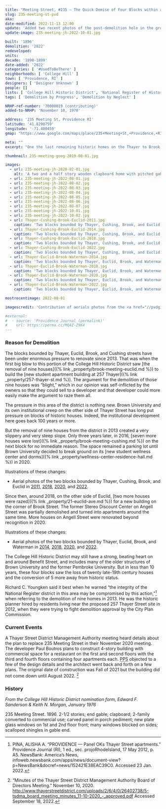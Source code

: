 ```yaml
---
title: "Meeting Street, #235 — The Quick Demise of Four Blocks within a Historic District"
slug: 235-meeting-st-pvd
aka:
date-modified: 2022-11-13 12:00
update: 'Added two recent photos of the post-demolition hole in the ground.'
update-image: 235-meeting-jh-2022-10-01.jpg

built: '1896'
demolition: '2022'
redeveloped:
units:
decade: '1890-1899'
date-added: '2022'
categories: [ '#UsedToBeThere' ]
neighborhoods: [ 'College Hill' ]
town: [ 'Providence, RI' ]
designers: [ 'Designer Unknown' ]
people: []
lists: [ 'College Hill Historic District', 'National Register of Historic Places' ]
tags: [ 'Demolition by Progress', 'Demolition by Neglect' ]

NRHP-ref-number: '70000019 (contributing)'
added-to-NRHP: 'November 10, 1970'

address: '235 Meeting St, Providence RI'
latitude: '41.8290759'
longitude: '-71.400459'
gmap: "https://www.google.com/maps/place/235+Meeting+St,+Providence,+RI+02906/@41.8290759,-71.400459,17z/data=!3m1!4b1!4m5!3m4!1s0x89e445236327b6c3:0xd4f8680950bd3d63!8m2!3d41.8290759!4d-71.400459"

meta: ""
excerpt: "One the last remaining historic homes on the Thayer to Brook Street block demolished for a new structure"

thumbnail: 235-meeting-goog-2019-08-01.jpg

images:
  - url: 235-meeting-jh-2020-02-01.jpg
    alt: 'A two and a half story wooden clapboard home with pitched gable roof. Not many original details remain of the 100-year old structure since the ground floor ha been heavily modified to contain many restaurant businesses over the years. A pitched roof entrance off the front still featured a carved crest medallion with the date 1896 inscribed.'
  - url: 235-meeting-jh-2022-08-01.jpg
  - url: 235-meeting-jh-2022-08-02.jpg
  - url: 235-meeting-jh-2022-08-03.jpg
  - url: 235-meeting-jh-2022-08-04.jpg
  - url: 235-meeting-jh-2022-08-05.jpg
  - url: 235-meeting-jh-2022-08-06.jpg
  - url: 235-meeting-jh-2022-08-07.jpg
  - url: 235-meeting-jh-2022-10-01.jpg
  - url: 235-meeting-jh-2022-10-02.jpg
  - url: Thayer-Cushing-Brook-Euclid-2011.jpg
    caption: 'Two blocks bounded by Thayer, Cushing, Brook, and Euclid in 2011 — Providence Historical Aerial Viewer'
  - url: Thayer-Cushing-Brook-Euclid-2014.jpg
    caption: 'Two blocks bounded by Thayer, Cushing, Brook, and Euclid in 2018 — Providence Historical Aerial Viewer'
  - url: Thayer-Cushing-Brook-Euclid-2018.jpg
    caption: 'Two blocks bounded by Thayer, Cushing, Brook, and Euclid in 2020 — Providence Historical Aerial Viewer'
  - url: Thayer-Cushing-Brook-Euclid-2022.jpg
    caption: 'Two blocks bounded by Thayer, Cushing, Brook, and Euclid in 2022. 235 Meeting St is still standing — Providence Historical Aerial Viewer'
  - url: Thayer-Euclid-Brook-Waterman-2014.jpg
    caption: 'Two blocks bounded by Thayer, Euclid, Brook, and Waterman in 2014 — Providence Historical Aerial Viewer'
  - url: Thayer-Euclid-Brook-Waterman-2018.jpg
    caption: 'Two blocks bounded by Thayer, Euclid, Brook, and Waterman in 2018 — Providence Historical Aerial Viewer'
  - url: Thayer-Euclid-Brook-Waterman-2020.jpg
    caption: 'Two blocks bounded by Thayer, Euclid, Brook, and Waterman in 2020 — Providence Historical Aerial Viewer'
  - url: Thayer-Euclid-Brook-Waterman-2022.jpg
    caption: 'Two blocks bounded by Thayer, Euclid, Brook, and Waterman in 2022 — Providence Historical Aerial Viewer'

mostrecentimage: 2022-08-01

imagescredit: 'Contribution of aerials photos from the <a href="//pvdgis.maps.arcgis.com/apps/webappviewer/index.html?id=b1b3a4a4c66847a8b767cde26264246e" target="_blank">Providence Historical Aerial Viewer</a>'

#external:
#  - source: 'Providence Journal (permalink)'
#    url: https://perma.cc/MQ4Z-Z9K4
---
```


### Reason for Demolition

The blocks bounded by Thayer, Euclid, Brook, and Cushing streets have been under enormous pressure to renovate since 2013. That was when the first big blow to this portion of the College Hill Historic District saw [the removal of nine houses]({% link _property/brook-meeting-euclid.md %}) to build the [new student apartment building at 257 Thayer]({% link _property/257-thayer-st.md %}). The argument for the demolition of those nine houses was “blight,” which in our opinion was self-inflicted by the owners so that they could sell to a developer and that developer could more easily make the argument to raze them all.

The pressure in this area of the district is nothing new. Brown University and its own institutional creep on the other side of Thayer Street has long put pressure on blocks of historic houses. Indeed, the institutional development here goes back 100 years or more.

But the removal of nine houses from the district in 2013 created a very slippery and very steep slope. Only three years later, in 2016, [seven more houses were lost]({% link _property/brook-meeting-cushing.md %}) on the next block for no immediate reason. The space remained a parking lot until Brown University decided to break ground on its [new student wellness center and dorms]({% link _property/wellness-center-residence-hall.md %}) in 2020.

Illustrations of these changes:
+ Aerial photos of the two blocks bounded by Thayer, Cushing, Brook, and Euclid in [2011](#photo-Thayer-Cushing-Brook-Euclid-2011), [2018](#photo-Thayer-Cushing-Brook-Euclid-2018), [2020](#photo-Thayer-Cushing-Brook-Euclid-2020), and [2022](#photo-Thayer-Cushing-Brook-Euclid-2022).

Since then, around 2018, on the other side of Euclid, [two more houses were razed]({% link _property/21-euclid-ave.md %}) for a new building on the corner of Brook Street. The former Stereo Discount Center on Angell Street was partially demolished and turned into apartments around the same time. More houses on Angell Street were renovated beyond recognition in 2020.

Illustrations of these changes:
+ Aerial photos of the two blocks bounded by Thayer, Euclid, Brook, and Waterman in [2014](#photo-Thayer-Euclid-Brook-Waterman-2014), [2018](#photo-Thayer-Euclid-Brook-Waterman-2018), [2020](#photo-Thayer-Euclid-Brook-Waterman-2020), and [2022](#photo-Thayer-Euclid-Brook-Waterman-2022).

The College Hill Historic District may still have a strong, beating heart on and around Benefit Street, and includes many of the older structures of Brown University and the former Pembroke University. But in less than 10 years, these four blocks saw the loss of twenty late-19th century houses and the conversion of 5 more away from historic status.

Richard C. Youngken said it best when he warned “the integrity of the National Register district in this area may be compromised by this action,”[^1] when referring to the demolition of nine homes in 2013. He was the historic planner hired by residents living near the proposed 257 Thayer Street site in 2012, when they were trying to fight demolition approval by the City Plan Commission.

[^1]: PINA, ALISHA A. “PROVIDENCE — Panel OKs Thayer Street apartments.” Providence Journal (RI), 1 ed., sec. projoRhodeIsland, 17 May 2012, p. A5. NewsBank: America’s News, infoweb.newsbank.com/apps/news/document-view?p=NewsBank&docref=news/152421E38EAC39C0. Accessed 23 Jan. 2022.


### Current Events

A Thayer Street District Management Authority meeting heard details about the plan to replace 235 Meeting Street in their November 2020 meeting. The developer Paul Boutros plans to construct 4-story building with commercial space for a restaurant on the first and second floors with the third and fourth floors containing four apartments each. <abbr title="Providence Preservation Society">PPS</abbr> objected to a few of the design details and the architect went back and forth on a few plans. The original date of construction was Fall of 2021 but the building did not come down until August 2022. [^2]

[^2]: “Minutes of the Thayer Street District Management Authority Board of Directors Meeting.” November 10, 2020. http://www.thayerstreetdistrict.com/uploads/2/6/4/0/26402738/5-tsdma_board_meeting_minutes_11-10-2020_-_approved.pdf Accessed September 18, 2022.


### History

_From the College Hill Historic District nomination form, Edward F. Sanderson & Keith N. Morgan, January 1976_

235 Meeting Street. 1896. 2-1/2 stories; end gable; clapboard; 2-family converted to commercial use; carved panel in porch pediment; new plate glass windows on 1st and 2nd floor front; many windows blocked on sides; scalloped shingles in gable end.
